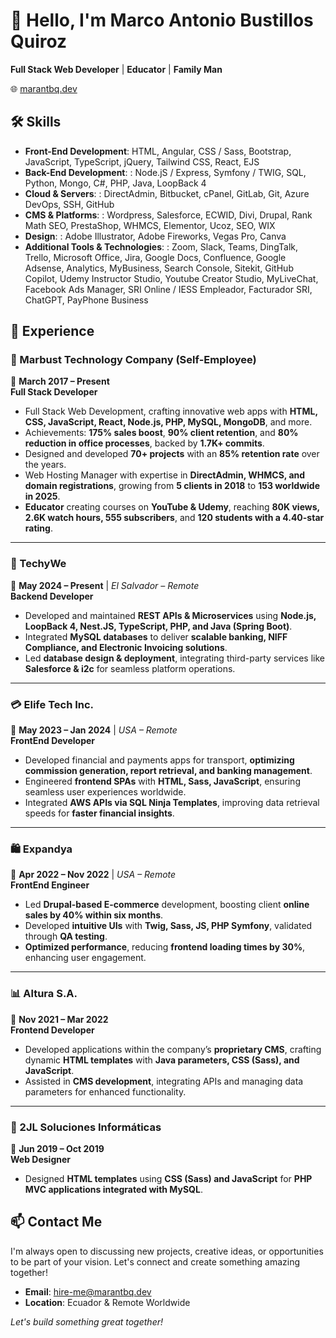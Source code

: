 # 👋 Hello, I'm Marco Antonio Bustillos Quiroz

**Full Stack Web Developer** | **Educator** | **Family Man**

🌐 [marantbq.dev](https://marantbq.dev/)

## 🛠️ Skills

- **Front-End Development**: HTML, Angular, CSS / Sass, Bootstrap, JavaScript, TypeScript, jQuery, Tailwind CSS, React, EJS
- **Back-End Development**: : Node.jS / Express, Symfony / TWIG, SQL, Python, Mongo, C#, PHP, Java, LoopBack 4
- **Cloud & Servers**: : DirectAdmin, Bitbucket, cPanel, GitLab, Git, Azure DevOps, SSH, GitHub
- **CMS & Platforms**: : Wordpress, Salesforce, ECWID, Divi, Drupal, Rank Math SEO, PrestaShop, WHMCS, Elementor, Ucoz, SEO, WIX
- **Design**: : Adobe Illustrator, Adobe Fireworks, Vegas Pro, Canva
- **Additional Tools & Technologies**: : Zoom, Slack, Teams, DingTalk, Trello, Microsoft Office, Jira, Google Docs, Confluence, Google Adsense, Analytics, MyBusiness, Search Console, Sitekit, GitHub Copilot, Udemy Instructor Studio, Youtube Creator Studio, MyLiveChat, Facebook Ads Manager, SRI Online / IESS Empleador, Facturador SRI, ChatGPT, PayPhone Business


## 💼 Experience

### 🚀 Marbust Technology Company (Self-Employee)  
📅 **March 2017 – Present**  
**Full Stack Developer**  
- Full Stack Web Development, crafting innovative web apps with **HTML, CSS, JavaScript, React, Node.js, PHP, MySQL, MongoDB**, and more.  
- Achievements: **175% sales boost**, **90% client retention**, and **80% reduction in office processes**, backed by **1.7K+ commits**.  
- Designed and developed **70+ projects** with an **85% retention rate** over the years.  
- Web Hosting Manager with expertise in **DirectAdmin, WHMCS, and domain registrations**, growing from **5 clients in 2018** to **153 worldwide in 2025**.  
- **Educator** creating courses on **YouTube & Udemy**, reaching **80K views, 2.6K watch hours, 555 subscribers**, and **120 students with a 4.40-star rating**.  

---

### 🏦 TechyWe  
📅 **May 2024 – Present** | *El Salvador – Remote*  
**Backend Developer**  
- Developed and maintained **REST APIs & Microservices** using **Node.js, LoopBack 4, Nest.JS, TypeScript, PHP, and Java (Spring Boot)**.  
- Integrated **MySQL databases** to deliver **scalable banking, NIFF Compliance, and Electronic Invoicing solutions**.  
- Led **database design & deployment**, integrating third-party services like **Salesforce & i2c** for seamless platform operations.  

---

### 💳 Elife Tech Inc.  
📅 **May 2023 – Jan 2024** | *USA – Remote*  
**FrontEnd Developer**  
- Developed financial and payments apps for transport, **optimizing commission generation, report retrieval, and banking management**.  
- Engineered **frontend SPAs** with **HTML, Sass, JavaScript**, ensuring seamless user experiences worldwide.  
- Integrated **AWS APIs via SQL Ninja Templates**, improving data retrieval speeds for **faster financial insights**.  

---

### 🛍️ Expandya  
📅 **Apr 2022 – Nov 2022** | *USA – Remote*  
**FrontEnd Engineer**  
- Led **Drupal-based E-commerce** development, boosting client **online sales by 40% within six months**.  
- Developed **intuitive UIs** with **Twig, Sass, JS, PHP Symfony**, validated through **QA testing**.  
- **Optimized performance**, reducing **frontend loading times by 30%**, enhancing user engagement.  

---

### 📊 Altura S.A.  
📅 **Nov 2021 – Mar 2022**  
**Frontend Developer**  
- Developed applications within the company’s **proprietary CMS**, crafting dynamic **HTML templates** with **Java parameters, CSS (Sass), and JavaScript**.  
- Assisted in **CMS development**, integrating APIs and managing data parameters for enhanced functionality.  

---

### 🎨 2JL Soluciones Informáticas  
📅 **Jun 2019 – Oct 2019**  
**Web Designer**  
- Designed **HTML templates** using **CSS (Sass) and JavaScript** for **PHP MVC applications integrated with MySQL**.  

## 📫 Contact Me

I'm always open to discussing new projects, creative ideas, or opportunities to be part of your vision. Let's connect and create something amazing together!

- **Email**: [hire-me@marantbq.dev](mailto:hire-me@marantbq.dev)
- **Location**: Ecuador & Remote Worldwide

*Let's build something great together!*
